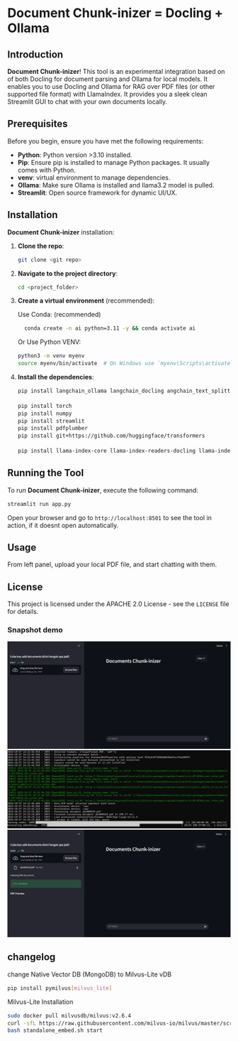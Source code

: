 #  Document Chunk-inizer = Docling + Ollama 

## Introduction

**Document Chunk-inizer**! This tool is an experimental integration based on of both Docling for document parsing and Ollama for local models. It enables you to use Docling and Ollama for RAG over PDF files (or other supported file format) with LlamaIndex. It provides you a sleek clean Streamlit GUI to chat with your own documents locally.

## Prerequisites

Before you begin, ensure you have met the following requirements:

- **Python**:  Python version >3.10 installed. 
- **Pip**: Ensure pip is installed to manage Python packages. It usually comes with Python.
- **venv**: virtual environment to manage dependencies. 
- **Ollama**: Make sure Ollama is installed and llama3.2 model is pulled.
- **Streamlit**:  Open source framework for dynamic UI/UX. 


## Installation

**Document Chunk-inizer** installation:

1. **Clone the repo**:

    ```bash
    git clone <git repo>
    ```

2. **Navigate to the project directory**:

    ```bash
    cd <project_folder>
    ```

3. **Create a virtual environment** (recommended):

    Use Conda: (recommended)
    ```bash
      conda create -n ai python=3.11 -y && conda activate ai
    ```
    Or Use Python VENV:
    ```bash
    python3 -m venv myenv
    source myenv/bin/activate  # On Windows use `myenv\Scripts\activate`
    ```

5. **Install the dependencies**:

    ```bash
    pip install langchain_ollama langchain_docling angchain_text_splitters langchain_milvus langchain_huggingface

    pip install torch 
    pip install numpy 
    pip install streamlit 
    pip install pdfplumber 
    pip install git+https://github.com/huggingface/transformers 

    pip install llama-index-core llama-index-readers-docling llama-index-node-parser-docling llama-index-readers-file python-dotenv llama-index-llms-ollama llama-index-embeddings-huggingface llama-index-llms-huggingface-api

    ```

## Running the Tool

To run **Document Chunk-inizer**, execute the following command:

```bash
streamlit run app.py
```

Open your browser and go to `http://localhost:8501` to see the tool in action, if it doesnt open automatically.

## Usage

From left panel, upload your local PDF file, and start chatting with them.


## License

This project is licensed under the APACHE 2.0 License - see the `LICENSE` file for details.


### Snapshot demo
<img src="https://github.com/zF-9/DocuChunk-inizer/blob/22605be5014105a5160dd22df22dcc4661daf6db/images/docuchunkinizer.png">
<img src="https://github.com/zF-9/DocuChunk-inizer/blob/22605be5014105a5160dd22df22dcc4661daf6db/images/dochunk-backend.png">
<img src="https://github.com/zF-9/DocuChunk-inizer/blob/22605be5014105a5160dd22df22dcc4661daf6db/images/dochubk-ready.png">


## changelog 
change Native Vector DB (MongoDB) to Milvus-Lite vDB 
```bash
pip install pymilvus[milvus_lite]
```
Milvus-Lite Installation
```bash
sudo docker pull milvusdb/milvus:v2.6.4
curl -sfL https://raw.githubusercontent.com/milvus-io/milvus/master/scripts/standalone_embed.sh -o standalone_embed.sh
bash standalone_embed.sh start
```

